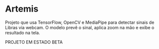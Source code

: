 # Artemis
Projeto que usa TensorFlow, OpenCV e MediaPipe para detectar sinais de Libras via webcam. O modelo prevê o sinal, aplica zoom na mão e exibe o resultado na tela.


PROJETO EM ESTADO BETA
